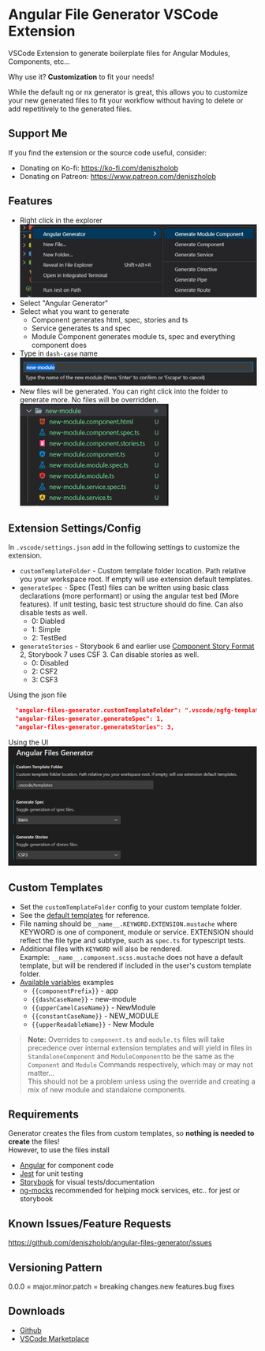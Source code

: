 # Angular File Generator VSCode Extension

VSCode Extension to generate boilerplate files for Angular Modules, Components, etc...

Why use it? **Customization** to fit your needs!

While the default ng or nx generator is great, this allows you to customize your new generated files to fit your workflow without having to delete or add repetitively to the generated files.

## Support Me

If you find the extension or the source code useful, consider:

- Donating on Ko-fi: https://ko-fi.com/deniszholob
- Donating on Patreon: https://www.patreon.com/deniszholob

## Features

- Right click in the explorer  
  ![UI](./screenshots/angular-files-generator-ui.png)
- Select "Angular Generator"
- Select what you want to generate
  - Component generates html, spec, stories and ts
  - Service generates ts and spec
  - Module Component generates module ts, spec and everything component does
- Type in `dash-case` name  
  ![Name Input](./screenshots/angular-files-generator-input.png)
- New files will be generated. You can right click into the folder to generate more. No files will be overridden.  
  ![Generated Files](./screenshots/angular-files-generator-result.png)

## Extension Settings/Config
In `.vscode/settings.json` add in the following settings to customize the extension.

* `customTemplateFolder` - Custom template folder location. Path relative you your workspace root. If empty will use extension default templates.
* `generateSpec` - Spec (Test) files can be written using basic class declarations (more performant) or using the angular test bed (More features). If unit testing, basic test structure should do fine. Can also disable tests as well.
  * 0: Diabled
  * 1: Simple
  * 2: TestBed
* `generateStories` - Storybook 6 and earlier use [Component Story Format](https://storybook.js.org/blog/storybook-csf3-is-here/) 2, Storybook 7 uses CSF 3. Can disable stories as well.
  * 0: Disabled
  * 2: CSF2
  * 3: CSF3

Using the json file  
```json
  "angular-files-generator.customTemplateFolder": ".vscode/ngfg-templates",
  "angular-files-generator.generateSpec": 1,
  "angular-files-generator.generateStories": 3,
```
Using the UI  
  ![UI](./screenshots/angular-files-generator-settings.png)

## Custom Templates
* Set the `customTemplateFolder` config to your custom template folder.
* See the [default templates](https://github.com/deniszholob/angular-files-generator/tree/main/src/templates/standard) for reference.
* File naming should be`__name__.KEYWORD.EXTENSION.mustache` where KEYWORD is one of component, module or service. EXTENSION should reflect the file type and subtype, such as `spec.ts` for typescript tests.
* Additional files with `KEYWORD` will also be rendered.  
  Example: `__name__.component.scss.mustache` does not have a default template, but will be rendered if included in the user's custom template folder.
* [Available variables](./src/generator/TemplateVariables.model.ts) examples
  * `{{componentPrefix}}` - app
  * `{{dashCaseName}}` - new-module
  * `{{upperCamelCaseName}}` - NewModule
  * `{{constantCaseName}}` - NEW_MODULE
  * `{{upperReadableName}}` - New Module

> **Note:** Overrides to `component.ts` and `module.ts` files will take precedence over internal extension templates and will yield in files in `StandaloneComponent` and `ModuleComponent`to be the same as the `Component` and `Module` Commands respectively, which may or may not matter...  
> This should not be a problem unless using the override and creating a mix of new module and standalone components.

## Requirements

Generator creates the files from custom templates, so **nothing is needed to create** the files!  
However, to use the files install

- [Angular](https://angular.io/docs) for component code
- [Jest](https://jestjs.io/docs/testing-frameworks) for unit testing
- [Storybook](https://storybook.js.org/docs/angular/get-started/introduction) for visual tests/documentation
- [ng-mocks](https://ng-mocks.sudo.eu/) recommended for helping mock services, etc.. for jest or storybook

## Known Issues/Feature Requests

https://github.com/deniszholob/angular-files-generator/issues

## Versioning Pattern
0.0.0 = major.minor.patch = breaking changes.new features.bug fixes

## Downloads

- [Github](https://github.com/deniszholob/angular-files-generator/releases)
- [VSCode Marketplace](https://marketplace.visualstudio.com/items?itemName=deniszholob.angular-files-generator)
